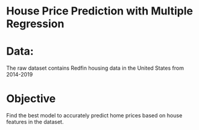 # House Price Prediction with Multiple Regression


# Data:
The raw dataset contains Redfin housing data in the United States from 2014-2019

# Objective
Find the best model to accurately predict home prices based on house features in the dataset. 

# 